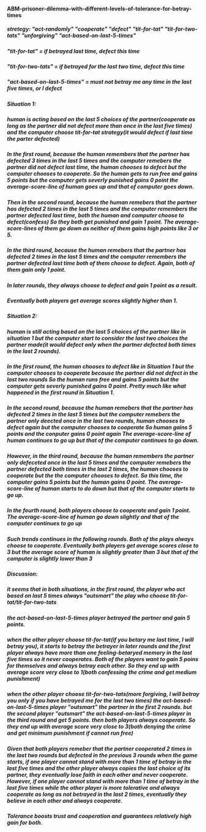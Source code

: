 #### ABM-prisoner-dilemma-with-different-levels-of-tolerance-for-betray-times

##### stretegy: "act-randomly" "cooperate" "defect" "tit-for-tat" "tit-for-two-tats" "unforgiving" "act-based-on-last-5-times" 
##### "tit-for-tat" = if betrayed last time, defect this time
##### "tit-for-two-tats" = if betrayed for the last two time, defect this time
##### "act-based-on-last-5-times" = must not betray me any time in the last five times, or I defect

##### Situation 1:
##### human is acting based on the last 5 choices of the partner(cooperate as long as the partner did not defect more than once in the last five times) and the computer choose tit-for-tat strategy(it would defect if last time the parter defected)

##### In the first round, because the human remembers that the partner has defected 3 times in the last 5 times and the computer remebers the partner did not defect last time, the human chooses to defect but the computer chooses to cooperate. So the human gets to run free and gains 5 points but the computer gets severly punished gains 0 point the average-score-line of human goes up and that of computer goes down.

##### Then in the second round, because the human remebers that the partner has defected 2 times in the last 5 times and the computer remembers the partner defected last time, both the human and computer choose to defect(confess) So they both get punished and gain 1 point. The average-score-lines of them go down as neither of them gains high points like 3 or 5.

##### In the third round, because the human remebers that the partner has defected 2 times in the last 5 times and the computer remembers the partner defected last time both of them choose to defect. Again, both of them gain only 1 point.

##### In later rounds, they always choose to defect and gain 1 point as a result.
##### Eventually both players get average scores slightly higher than 1.

##### Situation 2:
##### human is still acting based on the last 5 choices of the partner like in situation 1 but the computer start to consider the last two choices the partner made(it would defect only when the partner defected both times in the last 2 rounds).

##### In the first round, the human chooses to defect like in Situation 1 but the computer chooses to cooperate because the partner did not defect in the last two rounds So the human runs free and gains 5 points but the computer gets severly punished gains 0 point. Pretty much like what happened in the first round in Situation 1.

##### In the second round, because the human remebers that the partner has defected 2 times in the last 5 times but the computer remebers the partner only deected once in the last two rounds, human chooses to defect again but the computer chooses to cooperate So human gains 5 points and the conputer gains 0 point again The average-score-line of human continues to go up but that of the computer continues to go down.

##### However, in the third round, because the human remembers the partner only defeceted once in the last 5 times and the computer remebers the partner defected both times in the last 2 times, the human chooses to cooperate but the the computer chooses to defect. So this time, the computer gains 5 points but the human gains 0 point. The average-score-line of human starts to do down but that of the computer starts to go up.

##### In the fourth round, both players choose to cooperate and gain 1 point. The average-score-line of human go down slightly and that of the computer continues to go up

##### Such trends continues in the following rounds. Both of the plays always choose to cooperate. Eventually both players get average scores close to 3 but the average score of human is slightly greater than 3 but that of the computer is slightly lower than 3


##### Discussion:
##### it seems that in both situations, in the first round, the player who act based on last 5 times always "outsmart" the play who choose tit-for-tat/tit-for-two-tats 
##### the act-based-on-last-5-times player betrayed the partner and gain 5 points.

##### when the other player choose tit-for-tat(if you betary me last time, I will betray you), it starts to betray the betrayer in later rounds and the first player always have more than one feeling-betaryed memory in the last five times so it never cooperates. Both of the players want to gain 5 poins for themselves and always betray each other. So they end up with average score very close to 1(both confessing the crime and get medium punishment)

##### when the other player choose tit-for-two-tats(more forgiving, I will betray you only if you have betrayed me for the last two times) the act-based-on-last-5-times player "outsmart" the partner in the first 2 rounds. but the second player "outsmart" the act-based-on-last-5-times player in the third round and get 5 points. then both players always cooperate. So they end up with average score very close to 3(both denying the crime and get minimum punishment if cannot run free)


##### Given that both players remeber that the partner cooperated 2 times in the last two rounds but defected in the previous 3 rounds when the game starts, if one player cannot stand with more than 1 time of betray in the last five times and the other player always copies the last choice of its partner, they eventually lose faith in each other and never cooperate. However, if one player cannot stand with more than 1 time of betray in the last five times while the other player is more tolerative and always cooperate as long as not betrayed in the last 2 times, eventually they believe in each other and always cooperate.

##### Tolerance boosts trust and cooperation and guarantees relatively high gain for both.
